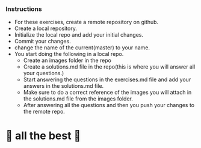 ### Instructions
* For these exercises, create a remote repository on github.
* Create a local repository.
* Initialize the local repo and add your initial changes.
* Commit your changes.
* change the name of the current(master) to your name.
* You start doing the following in a local repo.
  * Create an images folder in the repo
  * Create a solutions.md file in the repo(this is where you will answer all your questions.)
  * Start answering the questions in the exercises.md file and add your answers in the solutions.md file.
  * Make sure to do a correct reference of the images you will attach in the solutions.md file from the images folder.
  * After answering all the questions and then you push your changes to the remote repo.


# 🥳 all the best 🥳
